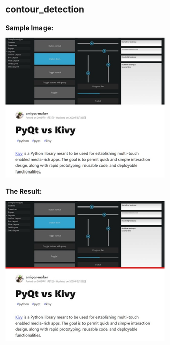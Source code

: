 # contour_detection
## Sample Image:

![image](https://github.com/bulimu/contour_detection/blob/main/sample.jpg)

## The Result:

![image](https://github.com/bulimu/contour_detection/blob/main/result_image.jpg)
